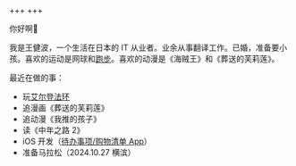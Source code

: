 +++
+++

你好啊👋  

我是王健波，一个生活在日本的 IT 从业者。业余从事翻译工作。已婚，准备要小孩。喜欢的运动是网球和[跑步](https://wjianbo.github.io/running_page/)。喜欢的动漫是《海贼王》和《葬送的芙莉莲》。

最近在做的事：

- 玩[艾尔登法环](notes/elden-ring)
- 追漫画《葬送的芙莉莲》
- 追动漫《我推的孩子》
- 读《中年之路 2》
- iOS 开发（[待办事项/购物清单 App](https://apple.co/3Mdyf4q)）
- 准备马拉松（2024.10.27 横滨）